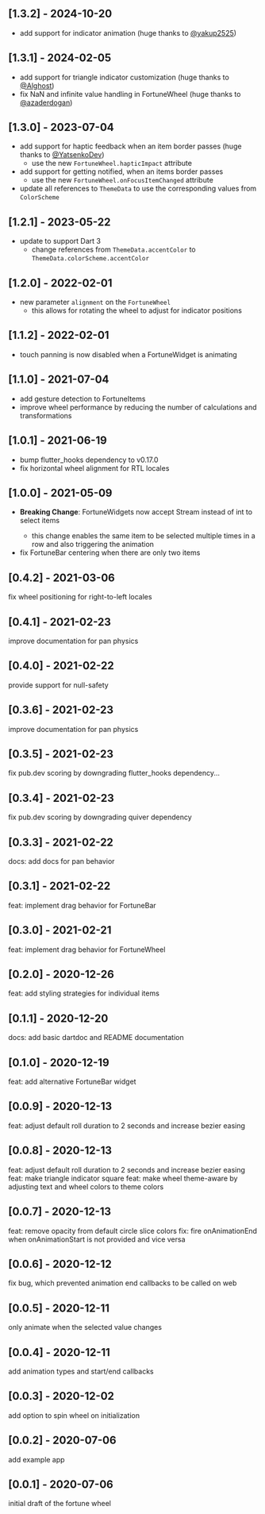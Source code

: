 ## [1.3.2] - 2024-10-20

- add support for indicator animation (huge thanks to [@yakup2525](https://github.com/yakup2525))

## [1.3.1] - 2024-02-05

- add support for triangle indicator customization (huge thanks to [@Alghost](https://github.com/Alghost))
- fix NaN and infinite value handling in FortuneWheel (huge thanks to [@azaderdogan](https://github.com/azaderdogan))

## [1.3.0] - 2023-07-04

- add support for haptic feedback when an item border passes (huge thanks to [@YatsenkoDev](https://github.com/YatsenkoDev))
  - use the new `FortuneWheel.hapticImpact` attribute
- add support for getting notified, when an items border passes
  - use the new `FortuneWheel.onFocusItemChanged` attribute
- update all references to `ThemeData` to use the corresponding values from `ColorScheme`

## [1.2.1] - 2023-05-22

- update to support Dart 3
  - change references from `ThemeData.accentColor` to `ThemeData.colorScheme.accentColor`

## [1.2.0] - 2022-02-01

- new parameter `alignment` on the `FortuneWheel`
  - this allows for rotating the wheel to adjust for indicator positions

## [1.1.2] - 2022-02-01

- touch panning is now disabled when a FortuneWidget is animating

## [1.1.0] - 2021-07-04

- add gesture detection to FortuneItems
- improve wheel performance by reducing the number of calculations and transformations

## [1.0.1] - 2021-06-19

- bump flutter_hooks dependency to v0.17.0
- fix horizontal wheel alignment for RTL locales


## [1.0.0] - 2021-05-09

- **Breaking Change**: FortuneWidgets now accept Stream<int> instead of int to select items
  - this change enables the same item to be selected multiple times in a row and also triggering the animation
- fix FortuneBar centering when there are only two items

## [0.4.2] - 2021-03-06

fix wheel positioning for right-to-left locales

## [0.4.1] - 2021-02-23

improve documentation for pan physics

## [0.4.0] - 2021-02-22

provide support for null-safety

## [0.3.6] - 2021-02-23

improve documentation for pan physics

## [0.3.5] - 2021-02-23

fix pub.dev scoring by downgrading flutter_hooks dependency...

## [0.3.4] - 2021-02-23

fix pub.dev scoring by downgrading quiver dependency

## [0.3.3] - 2021-02-22

docs: add docs for pan behavior

## [0.3.1] - 2021-02-22

feat: implement drag behavior for FortuneBar

## [0.3.0] - 2021-02-21

feat: implement drag behavior for FortuneWheel

## [0.2.0] - 2020-12-26

feat: add styling strategies for individual items

## [0.1.1] - 2020-12-20

docs: add basic dartdoc and README documentation

## [0.1.0] - 2020-12-19

feat: add alternative FortuneBar widget

## [0.0.9] - 2020-12-13

feat: adjust default roll duration to 2 seconds and increase bezier easing

## [0.0.8] - 2020-12-13

feat: adjust default roll duration to 2 seconds and increase bezier easing
feat: make triangle indicator square
feat: make wheel theme-aware by adjusting text and wheel colors to theme colors

## [0.0.7] - 2020-12-13

feat: remove opacity from default circle slice colors
fix: fire onAnimationEnd when onAnimationStart is not provided and vice versa

## [0.0.6] - 2020-12-12

fix bug, which prevented animation end callbacks to be called on web

## [0.0.5] - 2020-12-11

only animate when the selected value changes

## [0.0.4] - 2020-12-11

add animation types and start/end callbacks

## [0.0.3] - 2020-12-02

add option to spin wheel on initialization

## [0.0.2] - 2020-07-06

add example app

## [0.0.1] - 2020-07-06

initial draft of the fortune wheel
